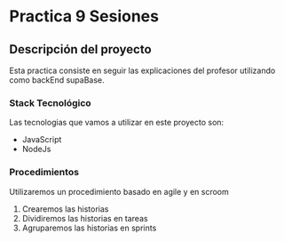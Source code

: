 # Practica 9 Sesiones 
## Descripción del proyecto
Esta practica consiste en seguir las explicaciones del profesor utilizando como backEnd supaBase.
### Stack Tecnológico
Las tecnologias que vamos a utilizar en este proyecto son:
- JavaScript
- NodeJs
### Procedimientos
Utilizaremos un procedimiento basado en agile y en scroom
1. Crearemos las historias
2. Dividiremos las historias en tareas
3. Agruparemos las historias en sprints
